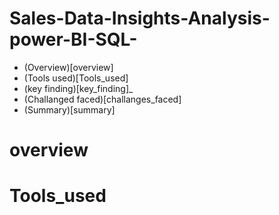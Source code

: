 # Sales-Data-Insights-Analysis-power-BI-SQL-

- (Overview)[overview]
- (Tools used)[Tools_used]
- (key finding)[key_finding]_
- (Challanged faced)[challanges_faced]
- (Summary)[summary]

# overview
# Tools_used
